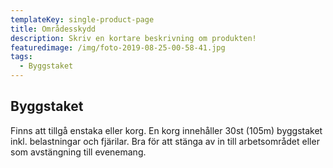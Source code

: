 ```yaml
---
templateKey: single-product-page
title: Områdesskydd
description: Skriv en kortare beskrivning om produkten!
featuredimage: /img/foto-2019-08-25-00-58-41.jpg
tags:
  - Byggstaket
---
```

## Byggstaket

Finns att tillgå enstaka eller korg. En korg innehåller 30st (105m) byggstaket inkl. belastningar och fjärilar. Bra för att stänga av in till arbetsområdet eller som avstängning till evenemang.